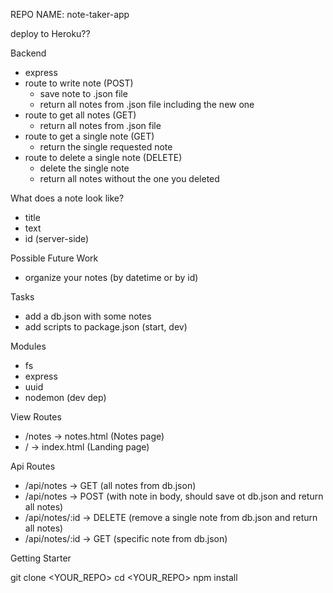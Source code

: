 
REPO NAME: note-taker-app

deploy to Heroku??

Backend
  - express
  - route to write note (POST)
    - save note to .json file
    - return all notes from .json file including the new one
  - route to get all notes (GET)
    - return all notes from .json file
  - route to get a single note (GET)
    - return the single requested note
  - route to delete a single note (DELETE)
    - delete the single note
    - return all notes without the one you deleted


What does a note look like?
  - title
  - text
  - id (server-side)

Possible Future Work
  - organize your notes (by datetime or by id)


Tasks
  - add a db.json with some notes
  - add scripts to package.json (start, dev)

Modules
  - fs
  - express
  - uuid
  - nodemon (dev dep)

View Routes
  - /notes -> notes.html (Notes page)
  - / -> index.html (Landing page)

Api Routes
  - /api/notes -> GET (all notes from db.json)
  - /api/notes -> POST (with note in body, should save ot db.json and return all notes)
  - /api/notes/:id -> DELETE (remove a single note from db.json and return all notes)
  - /api/notes/:id -> GET (specific note from db.json)


Getting Starter

git clone <YOUR_REPO>
cd <YOUR_REPO>
npm install
